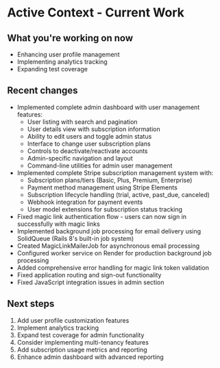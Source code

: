 # Active Context - Current Work

## What you're working on now
- Enhancing user profile management
- Implementing analytics tracking
- Expanding test coverage

## Recent changes
- Implemented complete admin dashboard with user management features:
  - User listing with search and pagination
  - User details view with subscription information
  - Ability to edit users and toggle admin status
  - Interface to change user subscription plans
  - Controls to deactivate/reactivate accounts
  - Admin-specific navigation and layout
  - Command-line utilities for admin user management
- Implemented complete Stripe subscription management system with:
  - Subscription plans/tiers (Basic, Plus, Premium, Enterprise)
  - Payment method management using Stripe Elements
  - Subscription lifecycle handling (trial, active, past_due, canceled)
  - Webhook integration for payment events
  - User model extensions for subscription status tracking
- Fixed magic link authentication flow - users can now sign in successfully with magic links
- Implemented background job processing for email delivery using SolidQueue (Rails 8's built-in job system)
- Created MagicLinkMailerJob for asynchronous email processing
- Configured worker service on Render for production background job processing
- Added comprehensive error handling for magic link token validation
- Fixed application routing and sign-out functionality
- Fixed JavaScript integration issues in admin section

## Next steps
1. Add user profile customization features
2. Implement analytics tracking
3. Expand test coverage for admin functionality
4. Consider implementing multi-tenancy features
5. Add subscription usage metrics and reporting
6. Enhance admin dashboard with advanced reporting
